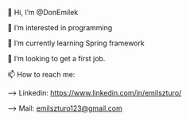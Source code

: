 👋 Hi, I’m @DonEmilek

👀 I’m interested in programming

🌱 I’m currently learning Spring framework

💞️ I’m looking to get a first job.

📫 How to reach me:

--> Linkedin: https://www.linkedin.com/in/emilszturo/

--> Mail: emilszturo123@gmail.com
